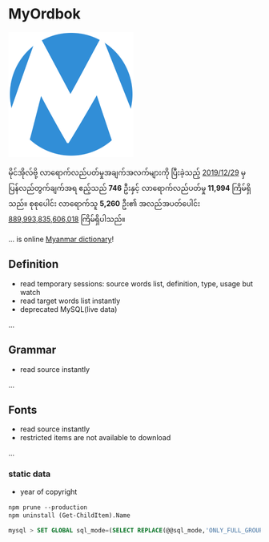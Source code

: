 # MyOrdbok

[![MyOrdbok][logo]](https://www.myordbok.com)

မိုင်အိုလ်ဗို့ လာရောက်လည်ပတ်မှုအချက်အလက်များကို ပြီးခဲ့သည့် [2019/12/29][home] မှ ပြန်လည်တွက်ချက်အရ ဧည့်သည် **746** ဦးနှင့် လာရောက်လည်ပတ်မှု **11,994** ကြိမ်ရှိသည်။ စုစုပေါင်း လာရောက်သူ **5,260** ဦး၏ အလည်အပတ်ပေါင်း [889,993,835,606,018][about] ကြိမ်ရှိပါသည်။

... is online [Myanmar dictionary][home]!



## Definition

- read temporary sessions: source words list, definition, type, usage but watch
- read target words list instantly
- deprecated MySQL(live data)

...

## Grammar

- read source instantly

...

## Fonts

- read source instantly
- restricted items are not available to download

...

### static data

- year of copyright

```shell
npm prune --production
npm uninstall (Get-ChildItem).Name
```

```sql
mysql > SET GLOBAL sql_mode=(SELECT REPLACE(@@sql_mode,'ONLY_FULL_GROUP_BY',''));
```

[home]: //www.myordbok.com
[grammar]: //www.myordbok.com/grammar
[fonts]: //www.myordbok.com/myanmar-fonts
[about]: //www.myordbok.com/about
[logo]: /assets/img/MyOrdbok.png "MyOrdbok"
